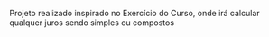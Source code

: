 Projeto realizado inspirado no Exercício do Curso, onde irá calcular qualquer juros sendo simples ou compostos

